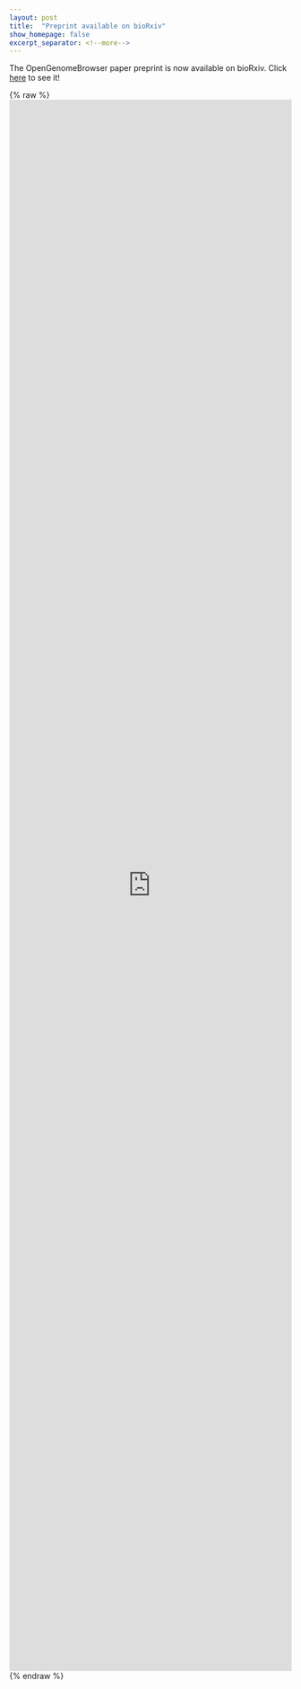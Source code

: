 ```yaml
---
layout: post
title:  "Preprint available on bioRxiv"
show_homepage: false
excerpt_separator: <!--more-->
---
```


The OpenGenomeBrowser paper preprint is now available on bioRxiv. 
Click [here](https://www.biorxiv.org/content/10.1101/2022.07.19.500583v1) to see it!

<!--more-->

{% raw %}
<embed src="https://www.biorxiv.org/content/10.1101/2022.07.19.500583v1.full.pdf" type="application/pdf"
style="width: 100%; min-height: 30rem; height: 70vh;">
{% endraw %}
